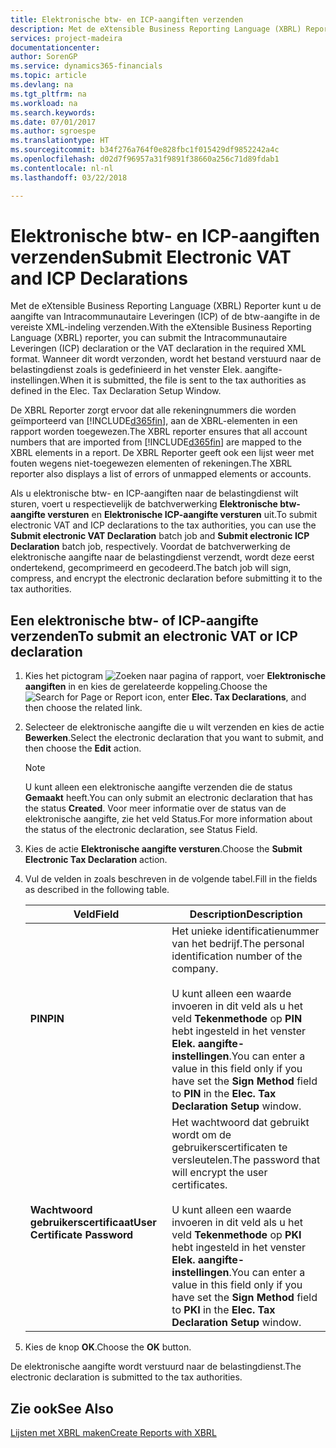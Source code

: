 ```yaml
---
title: Elektronische btw- en ICP-aangiften verzenden
description: Met de eXtensible Business Reporting Language (XBRL) Reporter kunt u de aangifte van Intracommunautaire Leveringen (ICP) of de btw-aangifte in de vereiste XML-indeling verzenden. Wanneer dit wordt verzonden, wordt het bestand verstuurd naar de belastingdienst zoals is gedefinieerd in het venster Elek. aangifte-instellingen.
services: project-madeira
documentationcenter: 
author: SorenGP
ms.service: dynamics365-financials
ms.topic: article
ms.devlang: na
ms.tgt_pltfrm: na
ms.workload: na
ms.search.keywords: 
ms.date: 07/01/2017
ms.author: sgroespe
ms.translationtype: HT
ms.sourcegitcommit: b34f276a764f0e828fbc1f015429df9852242a4c
ms.openlocfilehash: d02d7f96957a31f9891f38660a256c71d89fdab1
ms.contentlocale: nl-nl
ms.lasthandoff: 03/22/2018

---
```

# <a name="submit-electronic-vat-and-icp-declarations"></a><span data-ttu-id="c1cf8-104">Elektronische btw- en ICP-aangiften verzenden</span><span class="sxs-lookup"><span data-stu-id="c1cf8-104">Submit Electronic VAT and ICP Declarations</span></span>
<span data-ttu-id="c1cf8-105">Met de eXtensible Business Reporting Language (XBRL) Reporter kunt u de aangifte van Intracommunautaire Leveringen (ICP) of de btw-aangifte in de vereiste XML-indeling verzenden.</span><span class="sxs-lookup"><span data-stu-id="c1cf8-105">With the eXtensible Business Reporting Language (XBRL) reporter, you can submit the Intracommunautaire Leveringen (ICP) declaration or the VAT declaration in the required XML format.</span></span> <span data-ttu-id="c1cf8-106">Wanneer dit wordt verzonden, wordt het bestand verstuurd naar de belastingdienst zoals is gedefinieerd in het venster Elek. aangifte-instellingen.</span><span class="sxs-lookup"><span data-stu-id="c1cf8-106">When it is submitted, the file is sent to the tax authorities as defined in the Elec. Tax Declaration Setup Window.</span></span>  

<span data-ttu-id="c1cf8-107">De XBRL Reporter zorgt ervoor dat alle rekeningnummers die worden geïmporteerd van [!INCLUDE[d365fin](../../includes/d365fin_md.md)], aan de XBRL-elementen in een rapport worden toegewezen.</span><span class="sxs-lookup"><span data-stu-id="c1cf8-107">The XBRL reporter ensures that all account numbers that are imported from [!INCLUDE[d365fin](../../includes/d365fin_md.md)] are mapped to the XBRL elements in a report.</span></span> <span data-ttu-id="c1cf8-108">De XBRL Reporter geeft ook een lijst weer met fouten wegens niet-toegewezen elementen of rekeningen.</span><span class="sxs-lookup"><span data-stu-id="c1cf8-108">The XBRL reporter also displays a list of errors of unmapped elements or accounts.</span></span>  

<span data-ttu-id="c1cf8-109">Als u elektronische btw- en ICP-aangiften naar de belastingdienst wilt sturen, voert u respectievelijk de batchverwerking **Elektronische btw-aangifte versturen** en **Elektronische ICP-aangifte versturen** uit.</span><span class="sxs-lookup"><span data-stu-id="c1cf8-109">To submit electronic VAT and ICP declarations to the tax authorities, you can use the **Submit electronic VAT Declaration** batch job and **Submit electronic ICP Declaration** batch job, respectively.</span></span> <span data-ttu-id="c1cf8-110">Voordat de batchverwerking de elektronische aangifte naar de belastingdienst verzendt, wordt deze eerst ondertekend, gecomprimeerd en gecodeerd.</span><span class="sxs-lookup"><span data-stu-id="c1cf8-110">The batch job will sign, compress, and encrypt the electronic declaration before submitting it to the tax authorities.</span></span>  

## <a name="to-submit-an-electronic-vat-or-icp-declaration"></a><span data-ttu-id="c1cf8-111">Een elektronische btw- of ICP-aangifte verzenden</span><span class="sxs-lookup"><span data-stu-id="c1cf8-111">To submit an electronic VAT or ICP declaration</span></span>  

1.  <span data-ttu-id="c1cf8-112">Kies het pictogram ![Zoeken naar pagina of rapport](../../media/ui-search/search_small.png "pictogram Zoeken naar pagina of rapport"), voer **Elektronische aangiften** in en kies de gerelateerde koppeling.</span><span class="sxs-lookup"><span data-stu-id="c1cf8-112">Choose the ![Search for Page or Report](../../media/ui-search/search_small.png "Search for Page or Report icon") icon, enter **Elec. Tax Declarations**, and then choose the related link.</span></span>  
2.  <span data-ttu-id="c1cf8-113">Selecteer de elektronische aangifte die u wilt verzenden en kies de actie **Bewerken**.</span><span class="sxs-lookup"><span data-stu-id="c1cf8-113">Select the electronic declaration that you want to submit, and then choose the **Edit** action.</span></span>  

    > [!NOTE]  
    >  <span data-ttu-id="c1cf8-114">U kunt alleen een elektronische aangifte verzenden die de status **Gemaakt** heeft.</span><span class="sxs-lookup"><span data-stu-id="c1cf8-114">You can only submit an electronic declaration that has the status **Created**.</span></span> <span data-ttu-id="c1cf8-115">Voor meer informatie over de status van de elektronische aangifte, zie het veld Status.</span><span class="sxs-lookup"><span data-stu-id="c1cf8-115">For more information about the status of the electronic declaration, see Status Field.</span></span>  

3.  <span data-ttu-id="c1cf8-116">Kies de actie **Elektronische aangifte versturen**.</span><span class="sxs-lookup"><span data-stu-id="c1cf8-116">Choose the **Submit Electronic Tax Declaration** action.</span></span>  
4.  <span data-ttu-id="c1cf8-117">Vul de velden in zoals beschreven in de volgende tabel.</span><span class="sxs-lookup"><span data-stu-id="c1cf8-117">Fill in the fields as described in the following table.</span></span>  

    |<span data-ttu-id="c1cf8-118">Veld</span><span class="sxs-lookup"><span data-stu-id="c1cf8-118">Field</span></span>|<span data-ttu-id="c1cf8-119">Description</span><span class="sxs-lookup"><span data-stu-id="c1cf8-119">Description</span></span>|  
    |---------------------------------|---------------------------------------|  
    |<span data-ttu-id="c1cf8-120">**PIN**</span><span class="sxs-lookup"><span data-stu-id="c1cf8-120">**PIN**</span></span>|<span data-ttu-id="c1cf8-121">Het unieke identificatienummer van het bedrijf.</span><span class="sxs-lookup"><span data-stu-id="c1cf8-121">The personal identification number of the company.</span></span><br /><br /> <span data-ttu-id="c1cf8-122">U kunt alleen een waarde invoeren in dit veld als u het veld **Tekenmethode** op **PIN** hebt ingesteld in het venster **Elek. aangifte-instellingen**.</span><span class="sxs-lookup"><span data-stu-id="c1cf8-122">You can enter a value in this field only if you have set the **Sign Method** field to **PIN** in the **Elec. Tax Declaration Setup** window.</span></span>|  
    |<span data-ttu-id="c1cf8-123">**Wachtwoord gebruikerscertificaat**</span><span class="sxs-lookup"><span data-stu-id="c1cf8-123">**User Certificate Password**</span></span>|<span data-ttu-id="c1cf8-124">Het wachtwoord dat gebruikt wordt om de gebruikerscertificaten te versleutelen.</span><span class="sxs-lookup"><span data-stu-id="c1cf8-124">The password that will encrypt the user certificates.</span></span><br /><br /> <span data-ttu-id="c1cf8-125">U kunt alleen een waarde invoeren in dit veld als u het veld **Tekenmethode** op **PKI** hebt ingesteld in het venster **Elek. aangifte-instellingen**.</span><span class="sxs-lookup"><span data-stu-id="c1cf8-125">You can enter a value in this field only if you have set the **Sign Method**  field to **PKI** in the **Elec. Tax Declaration Setup** window.</span></span>|  

5.  <span data-ttu-id="c1cf8-126">Kies de knop **OK**.</span><span class="sxs-lookup"><span data-stu-id="c1cf8-126">Choose the **OK** button.</span></span>  

<span data-ttu-id="c1cf8-127">De elektronische aangifte wordt verstuurd naar de belastingdienst.</span><span class="sxs-lookup"><span data-stu-id="c1cf8-127">The electronic declaration is submitted to the tax authorities.</span></span>  

## <a name="see-also"></a><span data-ttu-id="c1cf8-128">Zie ook</span><span class="sxs-lookup"><span data-stu-id="c1cf8-128">See Also</span></span>  
[<span data-ttu-id="c1cf8-129">Lijsten met XBRL maken</span><span class="sxs-lookup"><span data-stu-id="c1cf8-129">Create Reports with XBRL</span></span>](../../bi-create-reports-with-xbrl.md)

